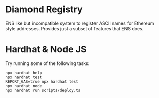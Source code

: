 # Diamond Registry

ENS like but incompatible system to register ASCII names for Ethereum style addresses.
Provides just a subset of features that ENS does.

# Hardhat & Node JS
Try running some of the following tasks:

```shell
npx hardhat help
npx hardhat test
REPORT_GAS=true npx hardhat test
npx hardhat node
npx hardhat run scripts/deploy.ts
```

